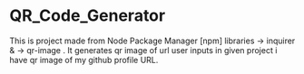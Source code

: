 # QR_Code_Generator
This is project made from Node Package Manager [npm] libraries → inquirer  &amp; → qr-image . It generates qr image of url user inputs in given project  i have qr image of my github profile URL. 
